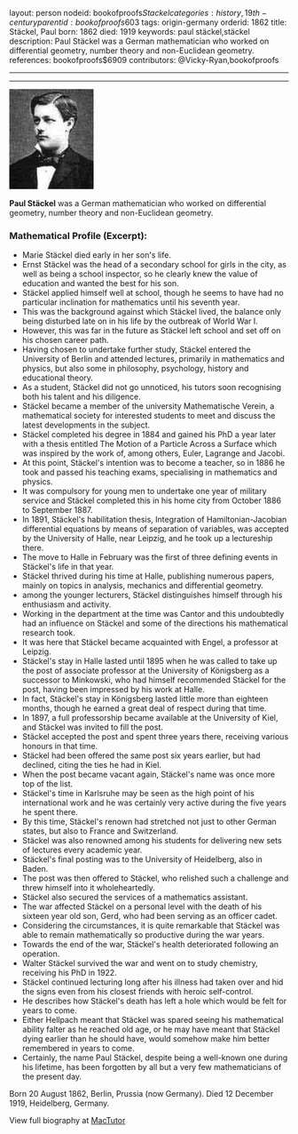 layout: person
nodeid: bookofproofs$Stackel
categories: history,19th-century
parentid: bookofproofs$603
tags: origin-germany
orderid: 1862
title: Stäckel, Paul
born: 1862
died: 1919
keywords: paul stäckel,stäckel
description: Paul Stäckel was a German mathematician who worked on differential geometry, number theory and non-Euclidean geometry.
references: bookofproofs$6909
contributors: @Vicky-Ryan,bookofproofs

---



---

![Stackel.jpg](https://github.com/bookofproofs/bookofproofs.github.io/blob/main/_sources/_assets/images/portraits/Stackel.jpg?raw=true)

**Paul Stäckel**  was a German mathematician who worked on differential geometry, number theory and non-Euclidean geometry.

### Mathematical Profile (Excerpt):
* Marie Stäckel died early in her son's life.
* Ernst Stäckel was the head of a secondary school for girls in the city, as well as being a school inspector, so he clearly knew the value of education and wanted the best for his son.
* Stäckel applied himself well at school, though he seems to have had no particular inclination for mathematics until his seventh year.
* This was the background against which Stäckel lived, the balance only being disturbed late on in his life by the outbreak of World War I.
* However, this was far in the future as Stäckel left school and set off on his chosen career path.
* Having chosen to undertake further study, Stäckel entered the University of Berlin and attended lectures, primarily in mathematics and physics, but also some in philosophy, psychology, history and educational theory.
* As a student, Stäckel did not go unnoticed, his tutors soon recognising both his talent and his diligence.
* Stäckel became a member of the university Mathematische Verein, a mathematical society for interested students to meet and discuss the latest developments in the subject.
* Stäckel completed his degree in 1884 and gained his PhD a year later with a thesis entitled The Motion of a Particle Across a Surface which was inspired by the work of, among others, Euler, Lagrange and Jacobi.
* At this point, Stäckel's intention was to become a teacher, so in 1886 he took and passed his teaching exams, specialising in mathematics and physics.
* It was compulsory for young men to undertake one year of military service and Stäckel completed this in his home city from October 1886 to September 1887.
* In 1891, Stäckel's habilitation thesis, Integration of Hamiltonian-Jacobian differential equations by means of separation of variables, was accepted by the University of Halle, near Leipzig, and he took up a lectureship there.
* The move to Halle in February was the first of three defining events in Stäckel's life in that year.
* Stäckel thrived during his time at Halle, publishing numerous papers, mainly on topics in analysis, mechanics and differential geometry.
* among the younger lecturers, Stäckel distinguishes himself through his enthusiasm and activity.
* Working in the department at the time was Cantor and this undoubtedly had an influence on Stäckel and some of the directions his mathematical research took.
* It was here that Stäckel became acquainted with Engel, a professor at Leipzig.
* Stäckel's stay in Halle lasted until 1895 when he was called to take up the post of associate professor at the University of Königsberg as a successor to Minkowski, who had himself recommended Stäckel for the post, having been impressed by his work at Halle.
* In fact, Stäckel's stay in Königsberg lasted little more than eighteen months, though he earned a great deal of respect during that time.
* In 1897, a full professorship became available at the University of Kiel, and Stäckel was invited to fill the post.
* Stäckel accepted the post and spent three years there, receiving various honours in that time.
* Stäckel had been offered the same post six years earlier, but had declined, citing the ties he had in Kiel.
* When the post became vacant again, Stäckel's name was once more top of the list.
* Stäckel's time in Karlsruhe may be seen as the high point of his international work and he was certainly very active during the five years he spent there.
* By this time, Stäckel's renown had stretched not just to other German states, but also to France and Switzerland.
* Stäckel was also renowned among his students for delivering new sets of lectures every academic year.
* Stäckel's final posting was to the University of Heidelberg, also in Baden.
* The post was then offered to Stäckel, who relished such a challenge and threw himself into it wholeheartedly.
* Stäckel also secured the services of a mathematics assistant.
* The war affected Stäckel on a personal level with the death of his sixteen year old son, Gerd, who had been serving as an officer cadet.
* Considering the circumstances, it is quite remarkable that Stäckel was able to remain mathematically so productive during the war years.
* Towards the end of the war, Stäckel's health deteriorated following an operation.
* Walter Stäckel survived the war and went on to study chemistry, receiving his PhD in 1922.
* Stäckel continued lecturing long after his illness had taken over and hid the signs even from his closest friends with heroic self-control.
* He describes how Stäckel's death has left a hole which would be felt for years to come.
* Either Hellpach meant that Stäckel was spared seeing his mathematical ability falter as he reached old age, or he may have meant that Stäckel dying earlier than he should have, would somehow make him better remembered in years to come.
* Certainly, the name Paul Stäckel, despite being a well-known one during his lifetime, has been forgotten by all but a very few mathematicians of the present day.

Born 20 August 1862, Berlin, Prussia (now Germany). Died 12 December 1919, Heidelberg, Germany.

View full biography at [MacTutor](https://mathshistory.st-andrews.ac.uk/Biographies/Stackel/)

